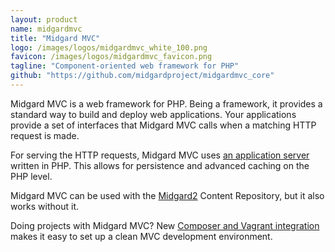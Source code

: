 ```yaml
---
layout: product
name: midgardmvc
title: "Midgard MVC"
logo: /images/logos/midgardmvc_white_100.png
favicon: /images/logos/midgardmvc_favicon.png
tagline: "Component-oriented web framework for PHP"
github: "https://github.com/midgardproject/midgardmvc_core"
---
```

Midgard MVC is a web framework for PHP. Being a framework, it provides a standard way to build and deploy web applications. Your applications provide a set of interfaces that Midgard MVC calls when a matching HTTP request is made.

For serving the HTTP requests, Midgard MVC uses [an application server](http://github.com/indeyets/appserver-in-php/wiki) written in PHP. This allows for persistence and advanced caching on the PHP level.

Midgard MVC can be used with the [Midgard2](/midgard2/) Content Repository, but it also works without it.

<div class="update">
Doing projects with Midgard MVC? New <a href="http://lists.midgard-project.org/pipermail/dev/2012-December/003211.html">Composer and Vagrant integration</a> makes it easy to set up a clean MVC development environment.
</div>
